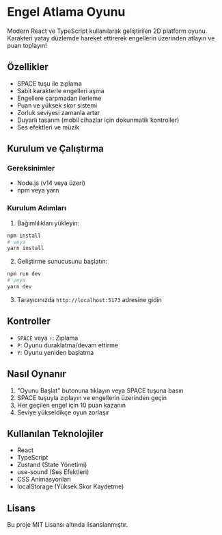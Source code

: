 # Engel Atlama Oyunu

Modern React ve TypeScript kullanılarak geliştirilen 2D platform oyunu. Karakteri yatay düzlemde hareket ettirerek engellerin üzerinden atlayın ve puan toplayın!

## Özellikler

- SPACE tuşu ile zıplama
- Sabit karakterle engelleri aşma
- Engellere çarpmadan ilerleme
- Puan ve yüksek skor sistemi
- Zorluk seviyesi zamanla artar
- Duyarlı tasarım (mobil cihazlar için dokunmatik kontroller)
- Ses efektleri ve müzik

## Kurulum ve Çalıştırma

### Gereksinimler

- Node.js (v14 veya üzeri)
- npm veya yarn

### Kurulum Adımları

1. Bağımlılıkları yükleyin:
```bash
npm install
# veya
yarn install
```

2. Geliştirme sunucusunu başlatın:
```bash
npm run dev
# veya
yarn dev
```

3. Tarayıcınızda `http://localhost:5173` adresine gidin

## Kontroller

- `SPACE` veya `↑`: Zıplama
- `P`: Oyunu duraklatma/devam ettirme
- `Y`: Oyunu yeniden başlatma

## Nasıl Oynanır

1. "Oyunu Başlat" butonuna tıklayın veya SPACE tuşuna basın
2. SPACE tuşuyla zıplayın ve engellerin üzerinden geçin
3. Her geçilen engel için 10 puan kazanın
4. Seviye yükseldikçe oyun zorlaşır

## Kullanılan Teknolojiler

- React
- TypeScript
- Zustand (State Yönetimi)
- use-sound (Ses Efektleri)
- CSS Animasyonları
- localStorage (Yüksek Skor Kaydetme)

## Lisans

Bu proje MIT Lisansı altında lisanslanmıştır.
